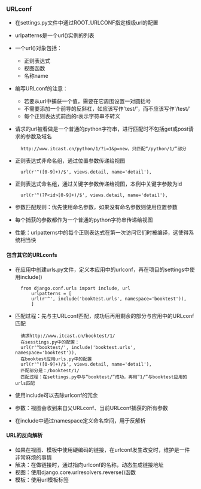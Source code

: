 ### URLconf  

* 在settings.py文件中通过ROOT_URLCONF指定根级url的配置  
* urlpatterns是一个url()实例的列表  
* 一个url()对象包括：  
    * 正则表达式  
    * 视图函数  
    * 名称name  
* 编写URLconf的注意：  
    * 若要从url中捕获一个值，需要在它周围设置一对圆括号  
    * 不需要添加一个前导的反斜杠，如应该写作'test/'，而不应该写作'/test/'  
    * 每个正则表达式前面的r表示字符串不转义  
* 请求的url被看做是一个普通的python字符串，进行匹配时不包括get或post请求的参数及域名  

        http://www.itcast.cn/python/1/?i=1&p=new，只匹配“/python/1/”部分
* 正则表达式非命名组，通过位置参数传递给视图  

        url(r'^([0-9]+)/$', views.detail, name='detail'),
* 正则表达式命名组，通过关键字参数传递给视图，本例中关键字参数为id  

        url(r'^(?P<id>[0-9]+)/$', views.detail, name='detail'),
* 参数匹配规则：优先使用命名参数，如果没有命名参数则使用位置参数  
* 每个捕获的参数都作为一个普通的python字符串传递给视图  
* 性能：urlpatterns中的每个正则表达式在第一次访问它们时被编译，这使得系统相当快  

#### 包含其它的URLconfs  

* 在应用中创建urls.py文件，定义本应用中的urlconf，再在项目的settings中使用include()  

        from django.conf.urls import include, url
            urlpatterns = [
            url(r'^', include('booktest.urls', namespace='booktest')),
            ]
* 匹配过程：先与主URLconf匹配，成功后再用剩余的部分与应用中的URLconf匹配  

        请求http://www.itcast.cn/booktest/1/
        在sesstings.py中的配置：  
        url(r'^booktest/', include('booktest.urls', namespace='booktest')),
        在booktest应用urls.py中的配置  
        url(r'^([0-9]+)/$', views.detail, name='detail'),
        匹配部分是：/booktest/1/
        匹配过程：在settings.py中与“booktest/”成功，再用“1/”与booktest应用的urls匹配  

* 使用include可以去除urlconf的冗余  
* 参数：视图会收到来自父URLconf、当前URLconf捕获的所有参数  
* 在include中通过namespace定义命名空间，用于反解析  

#### URL的反向解析  

* 如果在视图、模板中使用硬编码的链接，在urlconf发生改变时，维护是一件非常麻烦的事情  
* 解决：在做链接时，通过指向urlconf的名称，动态生成链接地址  
* 视图：使用django.core.urlresolvers.reverse()函数  
* 模板：使用url模板标签  
